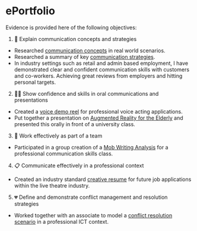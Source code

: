 # ePortfolio
Evidence is provided here of the following objectives:
1. 💭 Explain communication concepts and strategies 
  - Researched [communication concepts](https://i.redd.it/37m4ofhkph041.png) in real world scenarios.
  - Researched a summary of key [communication strategies](https://www.usa.edu/wp-content/uploads/2020/02/effective-communication-skills-post-image-@2x.png).
  - In industry settings such as retail and admin based employment, I have demonstrated clear and confident communication skills with customers and co-workers. Achieving great reviews from employers and hitting personal targets.
2. 👩‍💻 Show confidence and skills in oral communications and presentations 
  - Created a [voice demo reel](https://1drv.ms/u/s!Av5zIpU4Ih_Wh3Fy_ZfRA9399kxI?e=1bogEn) for professional voice acting applications.
  - Put together a presentation on [Augmented Reality for the Elderly](https://1drv.ms/p/s!Av5zIpU4Ih_Wh3jL7cFwt_Sxjgvi?e=wAaamv) and presented this orally in front of a university class.
3. 🤝 Work effectively as part of a team 
  - Participated in a group creation of a [Mob Writing Analysis](https://1drv.ms/w/s!Av5zIpU4Ih_Wh3ZN0F_NDiukIjXC?e=WuR0Kb) for a professional communication skills class.
4. 📋 Communicate effectively in a professional context 
  - Created an industry standard [creative resume](https://1drv.ms/w/s!Av5zIpU4Ih_Wh3TBQa2TcINi9GGm?e=vFNILa) for future job applications within the live theatre industry.
5. 💔 Define and demonstrate conflict management and resolution strategies 
  - Worked together with an associate to model a [conflict resolution scenario](https://1drv.ms/w/s!Av5zIpU4Ih_Wh3JGhY8sKMNESALO?e=J2SC9t) in a professional ICT context.

